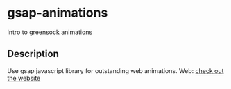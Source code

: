 # gsap-animations
Intro to greensock animations 
## Description
Use gsap javascript library for outstanding web animations.
Web: [check out the website](https://www.greensock.com)
